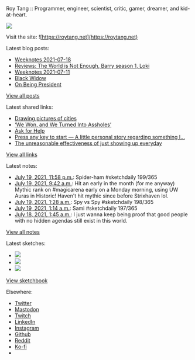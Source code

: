 Roy Tang :: Programmer, engineer, scientist, critic, gamer, dreamer, and kid-at-heart.

![](https://roytang.net/static/img/profile.jpg)

Visit the site: ![https://roytang.net](https://roytang.net)

Latest blog posts:

- [Weeknotes 2021-07-18](https://roytang.net/2021/07/weeknotes-2021-07-18/)
- [Reviews: The World is Not Enough, Barry season 1, Loki](https://roytang.net/2021/07/wine-barry-loki/)
- [Weeknotes 2021-07-11](https://roytang.net/2021/07/weeknotes-2021-07-11/)
- [Black Widow](https://roytang.net/2021/07/black-widow/)
- [On Being President](https://roytang.net/2021/07/on-being-president/)

[View all posts](https://roytang.net/blog)

Latest shared links:

- [Drawing pictures of cities](https://roytang.net/2021/07/drawing-pictures-of-cities/)
- [‘We Won, and We Turned Into Assholes’](https://roytang.net/2021/07/we-won-and-we-turned-into-assholes/)
- [Ask for Help](https://roytang.net/2021/07/ask-for-help/)
- [Press any key to start — A little personal story regarding something I...](https://roytang.net/2021/07/press-any-key-to-start-a-little-personal-story-regarding-something-i/)
- [The unreasonable effectiveness of just showing up everyday](https://roytang.net/2021/07/the-unreasonable-effectiveness-of-just-showing-up-everyday/)

[View all links](https://roytang.net/links)

Latest notes:

- [July 19, 2021, 11:58 p.m.](https://roytang.net/2021/07/1417151745805848580/): Spider-ham #sketchdaily 199/365
- [July 19, 2021, 9:42 a.m.](https://roytang.net/2021/07/1416936573212389378/): Hit an early in the month (for me anyway) Mythic rank on #magicarena early on a Monday morning, using UW Auras in Historic! Haven&#x27;t hit mythic since before Strixhaven lol.
- [July 19, 2021, 1:28 a.m.](https://roytang.net/2021/07/1416812141814829059/): Spy vs Spy #sketchdaily 198/365
- [July 19, 2021, 1:14 a.m.](https://roytang.net/2021/07/1416808621573173249/): Sami #sketchdaily 197/365
- [July 18, 2021, 1:45 a.m.](https://roytang.net/2021/07/1416454051726643201/): I just wanna keep being proof that good people with no hidden agendas still exist in this world.

[View all notes](https://roytang.net/notes)

Latest sketches:


- ![](https://roytang.net/media/cache/99/3b/993ba4f3f321dbf75e1475565204da0c.jpg)
- ![](https://roytang.net/media/cache/9a/a8/9aa89a9ae762454f02b279a83b59d2ae.jpg)
- ![](https://roytang.net/media/cache/37/d3/37d3b96913c799a98fe9070957125f25.jpg)

[View sketchbook](https://roytang.net/albums/sketchbook)


Elsewhere:

- [Twitter](https://twitter.com/roytang)
- [Mastodon](https://mastodon.technology/@roytang)
- [Twitch](https://twitch.tv/twitchyroy)
- [LinkedIn](https://www.linkedin.com/in/roytang)
- [Instagram](https://instagram.com/roytang0400)
- [Github](https://github.com/roytang)
- [Reddit](https://reddit.com/u/hungryroy)
- [Ko-fi](https://ko-fi.com/roytang)
- [](mailto:hello@roytang.net)